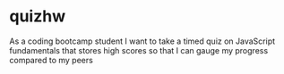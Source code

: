 # quizhw
As a coding bootcamp student
I want to take a timed quiz on JavaScript fundamentals that stores high scores
so that I can gauge my progress compared to my peers